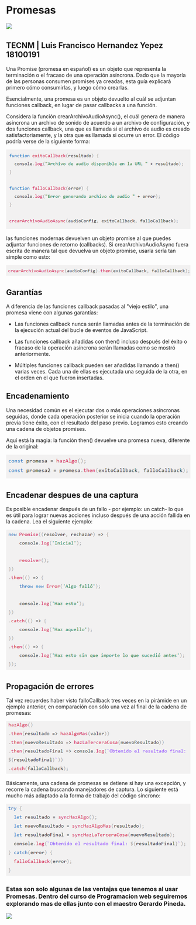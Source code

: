 # Promesas 
![](https://i.pinimg.com/originals/f2/c7/f6/f2c7f62b7cfa21d1e92088c855aa3bd4.gif)

## TECNM | Luis Francisco Hernandez Yepez 18100191


Una Promise (promesa en español) es un objeto que representa la terminación o el fracaso de una operación asíncrona. Dado que la mayoría de las personas consumen promises ya creadas, esta guía explicará primero cómo consumirlas, y luego cómo crearlas.

Esencialmente, una promesa es un objeto devuelto al cuál se adjuntan funciones callback, en lugar de pasar callbacks a una función.

Considera la función crearArchivoAudioAsync(), el cuál genera de manera asíncrona un archivo de sonido de acuerdo a un archivo de configuración, y dos funciones callback, una que es llamada si el archivo de audio es creado satisfactoriamente, y la otra que es llamada si ocurre un error. El código podría verse de la siguiente forma:

![texto_alternativo](1.png)

las funciones modernas devuelven un objeto promise al que puedes adjuntar funciones de retorno (callbacks). Si crearArchivoAudioAsync fuera escrita de manera tal que devuelva un objeto promise, usarla sería tan simple como esto:

![texto_alternativo](2.png)

## Garantías

A diferencia de las funciones callback pasadas al "viejo estilo", una promesa viene con algunas garantías:

- Las funciones callback nunca serán llamadas antes de la terminación de la ejecución actual del bucle de eventos de JavaScript.

- Las funciones callback añadidas con then() incluso después del éxito o fracaso de la operación asíncrona serán llamadas como se mostró anteriormente.

- Múltiples funciones callback pueden ser añadidas llamando a then() varias veces. Cada una de ellas es ejecutada una seguida de la otra, en el orden en el que fueron insertadas.

## Encadenamiento

Una necesidad común es el ejecutar dos o más operaciones asíncronas seguidas, donde cada operación posterior se inicia cuando la operación previa tiene éxito, con el resultado del paso previo. Logramos esto creando una cadena de objetos promises.

Aquí está la magia: la función then() devuelve una promesa nueva, diferente de la original:

![texto_alternativo](3.png)

## Encadenar despues de una captura

Es posible encadenar después de un fallo - por ejemplo: un catch- lo que es útil para lograr nuevas acciones incluso después de una acción fallida en la cadena. Lea el siguiente ejemplo:

![texto_alternativo](4.png)

## Propagación de errores

Tal vez recuerdes haber visto falloCallback tres veces en la pirámide en un ejemplo anterior, en comparación con sólo una vez al final de la cadena de promesas:

![texto_alternativo](5.png)

Básicamente, una cadena de promesas se detiene si hay una excepción, y recorre la cadena buscando manejadores de captura. Lo siguiente está mucho más adaptado a la forma de trabajo del código síncrono:

![texto_alternativo](6.png)

### Estas son solo algunas de las ventajas que tenemos al usar Promesas. Dentro del curso de Programacion web seguiremos explorando mas de ellas junto con el maestro Gerardo Pineda.


![](https://c.tenor.com/Twb0fUYotxUAAAAC/gracias-pixar.gif)